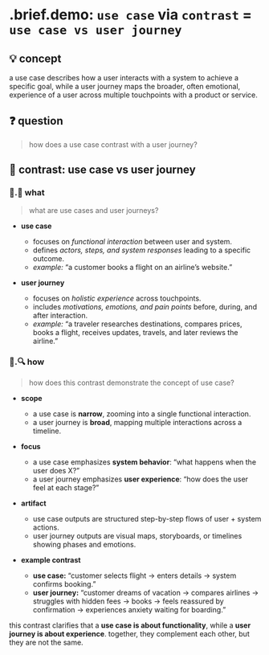 # .brief.demo: `use case` via `contrast` = `use case vs user journey`

## 💡 concept
a use case describes how a user interacts with a system to achieve a specific goal, while a user journey maps the broader, often emotional, experience of a user across multiple touchpoints with a product or service.

## ❓ question
> how does a use case contrast with a user journey?

## 📌 contrast: use case vs user journey

### 📌.📖 what

> what are use cases and user journeys?

- **use case**
  - focuses on *functional interaction* between user and system.
  - defines *actors, steps, and system responses* leading to a specific outcome.
  - *example:* “a customer books a flight on an airline’s website.”

- **user journey**
  - focuses on *holistic experience* across touchpoints.
  - includes *motivations, emotions, and pain points* before, during, and after interaction.
  - *example:* “a traveler researches destinations, compares prices, books a flight, receives updates, travels, and later reviews the airline.”

### 📌.🔍 how

> how does this contrast demonstrate the concept of use case?

- **scope**
  - a use case is **narrow**, zooming into a single functional interaction.
  - a user journey is **broad**, mapping multiple interactions across a timeline.

- **focus**
  - a use case emphasizes **system behavior**: “what happens when the user does X?”
  - a user journey emphasizes **user experience**: “how does the user feel at each stage?”

- **artifact**
  - use case outputs are structured step-by-step flows of user + system actions.
  - user journey outputs are visual maps, storyboards, or timelines showing phases and emotions.

- **example contrast**
  - **use case:** “customer selects flight → enters details → system confirms booking.”
  - **user journey:** “customer dreams of vacation → compares airlines → struggles with hidden fees → books → feels reassured by confirmation → experiences anxiety waiting for boarding.”

this contrast clarifies that a **use case is about functionality**, while a **user journey is about experience**. together, they complement each other, but they are not the same.
